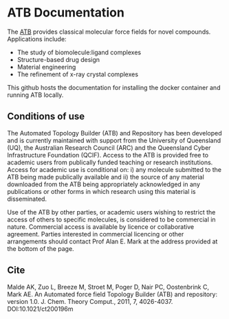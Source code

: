 # ATB Documentation

The [ATB](https://atb.uq.edu.au/) provides classical molecular force fields for novel compounds. Applications include:

- The study of biomolecule:ligand complexes  
- Structure-based drug design  
- Material engineering  
- The refinement of x-ray crystal complexes  

This github hosts the documentation for installing the docker container and running ATB locally.


## Conditions of use
The Automated Topology Builder (ATB) and Repository has been developed and is currently maintained with support from the University of Queensland (UQ), the Australian Research Council (ARC) and the Queensland Cyber Infrastructure Foundation (QCIF). Access to the ATB is provided free to academic users from publically funded teaching or research institutions. Access for academic use is conditional on: i) any molecule submitted to the ATB being made publically available and ii) the source of any material downloaded from the ATB being appropriately acknowledged in any publications or other forms in which research using this material is disseminated.

Use of the ATB by other parties, or academic users wishing to restrict the access of others to specific molecules, is considered to be commercial in nature. Commercial access is available by licence or collaborative agreement. Parties interested in commercial licencing or other arrangements should contact Prof Alan E. Mark at the address provided at the bottom of the page.


## Cite
Malde AK, Zuo L, Breeze M, Stroet M, Poger D, Nair PC, Oostenbrink C, Mark AE. An Automated force field Topology Builder (ATB) and repository: version 1.0.
J. Chem. Theory Comput., 2011, 7, 4026-4037. DOI:10.1021/ct200196m
